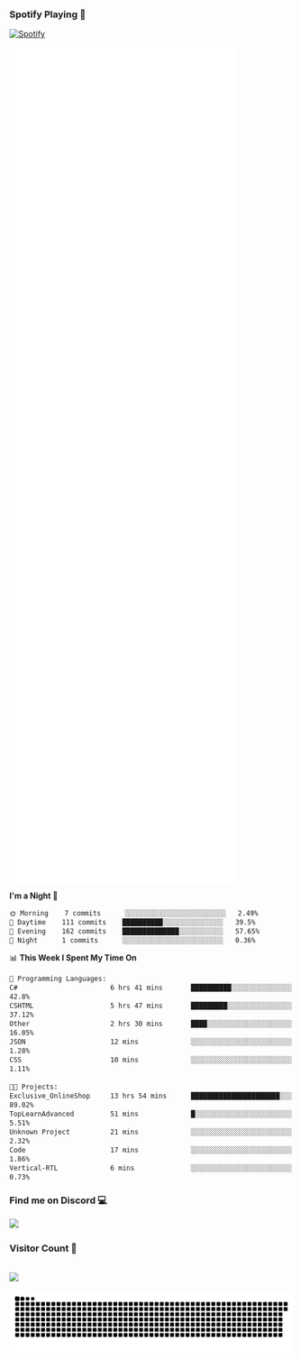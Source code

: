 ### Spotify Playing 🎵
[![Spotify](https://spotify-livestats-callme-milad.vercel.app/api/spotify)](https://open.spotify.com/user/314mrt6dxn5cqoxklh3thbwlr6by)

<img align="center" src="/github-metrics.svg" alt="Metrics" width="400">

<!--START_SECTION:waka-->
**I'm a Night 🦉** 

```text
🌞 Morning    7 commits      ░░░░░░░░░░░░░░░░░░░░░░░░░   2.49% 
🌆 Daytime    111 commits    ██████████░░░░░░░░░░░░░░░   39.5% 
🌃 Evening    162 commits    ██████████████░░░░░░░░░░░   57.65% 
🌙 Night      1 commits      ░░░░░░░░░░░░░░░░░░░░░░░░░   0.36%

```


📊 **This Week I Spent My Time On** 

```text
💬 Programming Languages: 
C#                       6 hrs 41 mins       ██████████░░░░░░░░░░░░░░░   42.8% 
CSHTML                   5 hrs 47 mins       █████████░░░░░░░░░░░░░░░░   37.12% 
Other                    2 hrs 30 mins       ████░░░░░░░░░░░░░░░░░░░░░   16.05% 
JSON                     12 mins             ░░░░░░░░░░░░░░░░░░░░░░░░░   1.28% 
CSS                      10 mins             ░░░░░░░░░░░░░░░░░░░░░░░░░   1.11%

🐱‍💻 Projects: 
Exclusive_OnlineShop     13 hrs 54 mins      ██████████████████████░░░   89.02% 
TopLearnAdvanced         51 mins             █░░░░░░░░░░░░░░░░░░░░░░░░   5.51% 
Unknown Project          21 mins             ░░░░░░░░░░░░░░░░░░░░░░░░░   2.32% 
Code                     17 mins             ░░░░░░░░░░░░░░░░░░░░░░░░░   1.86% 
Vertical-RTL             6 mins              ░░░░░░░░░░░░░░░░░░░░░░░░░   0.73%

```


<!--END_SECTION:waka-->

### Find me on Discord 💻
<a href="https://discord.gg/pQVcABAxAy" rel="nofollow"> 
  <img src="https://discord.c99.nl/widget/theme-3/977957889358573609.png" data-canonical-src="https://discord.c99.nl/widget/theme-3/977957889358573609.png" style="max-width: 100%;"></a>

### Visitor Count 🔢
<p align="left"> 
  <br>
  <img src="https://profile-counter.glitch.me/callme-devil/count.svg" />
</p>

<img src="https://github.com/callme-devil/callme-devil/blob/output/github-contribution-grid-snake.svg" alt="snake" style="max-width: 100%;">
